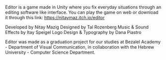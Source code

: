 Editor is a game made in Unity where you fix everyday situations through an editing software like interface.
You can play the game on web or download it through this link: https://nitaymaz.itch.io/editor

Developed by Nitay Mazig
Designed by Tal Rozenberg
Music & Sound Effects by Itay Speigel
Logo Design & Typography by Dana Piastro

Editor was made as a graduation project for our studies at Bezalel Academy - Department of Visual Communication, in collaboration with the Hebrew University - Computer Science Department.
